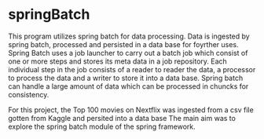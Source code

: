 # springBatch
This program utilizes spring batch for data processing.
Data is ingested by spring batch, processed and persisted in a data base for foyrther uses.
Spring Batch uses a job launcher to carry out a batch job which consist of one or more steps and stores its meta data in a job repository.
Each individual step in the job consists of a reader to reader the data, a processor to process the data and a writer to store it into a data base.
Spring batch can handle a large amount of data which can be processed in chuncks for consistency.

For this project, the Top 100 movies on Nextflix was ingested from a csv file gotten from Kaggle and persited into a data base
The main aim was to explore the spring batch module of the spring framework.

